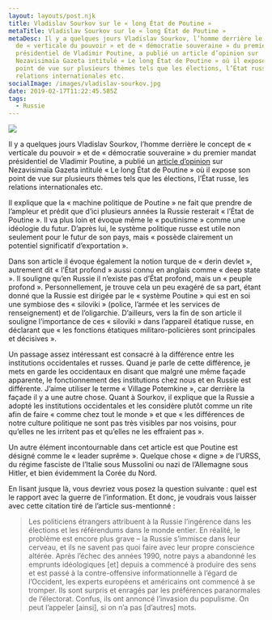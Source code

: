 ```yaml
---
layout: layouts/post.njk
title: Vladislav Sourkov sur le « long État de Poutine »
metaTitle: Vladislav Sourkov sur le « long État de Poutine »
metaDesc: Il y a quelques jours Vladislav Sourkov, l’homme derrière le concept
  de « verticale du pouvoir » et de « démocratie souveraine » du premier mandat
  présidentiel de Vladimir Poutine, a publié un article d’opinion sur
  Nezavisimaïa Gazeta intitulé « Le long État de Poutine » où il expose son
  point de vue sur plusieurs thèmes tels que les élections, l’État russe, les
  relations internationales etc.
socialImage: /images/vladislav-sourkov.jpg
date: 2019-02-17T11:22:45.585Z
tags:
  - Russie
---
```

![](/images/vladislav-sourkov.jpg)

Il y a quelques jours Vladislav Sourkov, l’homme derrière le concept de « verticale du pouvoir » et de « démocratie souveraine » du premier mandat présidentiel de Vladimir Poutine, a publié un [article d’opinion](http://www.ng.ru/ideas/2019-02-11/5_7503_surkov.html) sur Nezavisimaïa Gazeta intitulé « Le long État de Poutine » où il expose son point de vue sur plusieurs thèmes tels que les élections, l’État russe, les relations internationales etc.

Il explique que la « machine politique de Poutine » ne fait que prendre de l’ampleur et prédit que d’ici plusieurs années la Russie resterait « l’État de Poutine ». Il va plus loin et évoque même le « poutinisme » comme une idéologie du futur. D’après lui, le système politique russe est utile non seulement pour le futur de son pays, mais « possède clairement un potentiel significatif d’exportation ».

Dans son article il évoque également la notion turque de « derin devlet », autrement dit « l’État profond » aussi connu en anglais comme « deep state ». Il souligne qu’en Russie il n’existe pas d’État profond, mais un « peuple profond ». Personnellement, je trouve cela un peu exagéré de sa part, étant donné que la Russie est dirigée par le « système Poutine » qui est en soi une symbiose des « siloviki » (police, l’armée et les services de renseignement) et de l’oligarchie. D’ailleurs, vers la fin de son article il souligne l’importance de ces « siloviki » dans l’appareil étatique russe, en déclarant que « les fonctions étatiques militaro-policières sont principales et décisives ».

Un passage assez intéressant est consacré à la différence entre les institutions occidentales et russes. Quand je parle de cette différence, je mets en garde les occidentaux en disant que malgré une même façade apparente, le fonctionnement des institutions chez nous et en Russie est différente. J’aime utiliser le terme « Village Potemkine », car derrière la façade il y a une autre chose. Quant à Sourkov, il explique que la Russie a adopté les institutions occidentales et les considère plutôt comme un rite afin de faire « comme chez tout le monde » et que « les différences de notre culture politique ne sont pas très visibles par nos voisins, pour qu’elles ne les irritent pas et qu’elles ne les effraient pas ».

Un autre élément incontournable dans cet article est que Poutine est désigné comme le « leader suprême ». Quelque chose « digne » de l’URSS, du régime fasciste de l’Italie sous Mussolini ou nazi de l’Allemagne sous Hitler, et bien évidemment la Corée du Nord.

En lisant jusque là, vous devriez vous posez la question suivante : quel est le rapport avec la guerre de l’information. Et donc, je voudrais vous laisser avec cette citation tiré de l’article sus-mentionné :

> Les politiciens étrangers attribuent à la Russie l’ingérence dans les élections et les référendums dans le monde entier. En réalité, le problème est encore plus grave – la Russie s’immisce dans leur cerveau, et ils ne savent pas quoi faire avec leur propre conscience altérée. Après l’échec des années 1990, notre pays a abandonné les emprunts idéologiques \[et] depuis a commencé à produire des sens et est passé à la contre-offensive informationnelle à l’égard de l’Occident, les experts européens et américains ont commencé à se tromper. Ils sont surpris et enragés par les préférences paranormales de l’électorat. Confus, ils ont annoncé l’invasion du populisme. On peut l’appeler \[ainsi], si on n’a pas \[d’autres] mots.